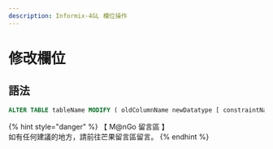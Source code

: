 ```yaml
---
description: Informix-4GL 欄位操作
---
```


# 修改欄位

## 語法

```sql
ALTER TABLE tableName MODIFY ( oldColumnName newDatatype [ constraintName ][, ...])
```

{% hint style="danger" %}
【 M@nGo 留言區 】\
如有任何建議的地方，請前往芒果留言區留言。
{% endhint %}

